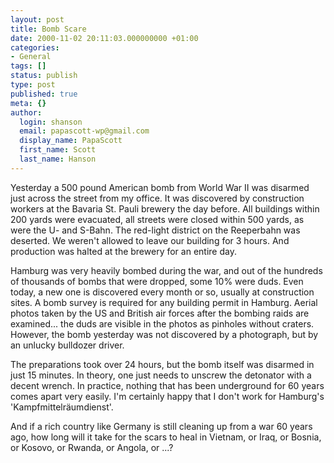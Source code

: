 ```yaml
---
layout: post
title: Bomb Scare
date: 2000-11-02 20:11:03.000000000 +01:00
categories:
- General
tags: []
status: publish
type: post
published: true
meta: {}
author:
  login: shanson
  email: papascott-wp@gmail.com
  display_name: PapaScott
  first_name: Scott
  last_name: Hanson
---
```

<p>Yesterday a 500 pound American bomb from World War II was disarmed just across the street from my office. It was discovered by construction workers at the Bavaria St. Pauli brewery the day before. All buildings within 200 yards were evacuated, all streets were closed within 500 yards, as were the U- and S-Bahn. The red-light district on the Reeperbahn was deserted. We weren't allowed to leave our building for 3 hours. And production was halted at the brewery for an entire day. </p>
<p>Hamburg was very heavily bombed during the war, and out of the hundreds of thousands of bombs that were dropped, some 10% were duds. Even today, a new one is discovered every month or so, usually at construction sites. A bomb survey is required for any building permit in Hamburg. Aerial photos taken by the US and British air forces after the bombing raids are examined... the duds are visible in the photos as pinholes without craters. However, the bomb yesterday was not discovered by a photograph, but by an unlucky bulldozer driver.</p>
<p>The preparations took over 24 hours, but the bomb itself was disarmed in just 15 minutes. In theory, one just needs to unscrew the detonator with a decent wrench. In practice, nothing that has been underground for 60 years comes apart very easily. I'm certainly happy that I don't work for Hamburg's 'Kampfmittelräumdienst'.</p>
<p>And if a rich country like Germany is still cleaning up from a war 60 years ago, how long will it take for the scars to heal in Vietnam, or Iraq, or Bosnia, or Kosovo, or Rwanda, or Angola, or ...?</p>

